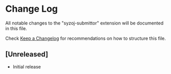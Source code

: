 # Change Log

All notable changes to the "syzoj-submittor" extension will be documented in this file.

Check [Keep a Changelog](http://keepachangelog.com/) for recommendations on how to structure this file.

## [Unreleased]

- Initial release